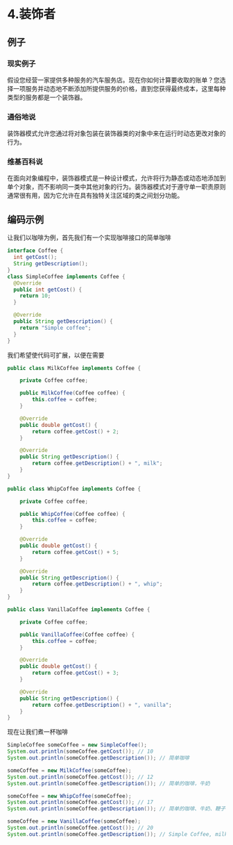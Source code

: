 # 4.装饰者

## 例子

### 现实例子

假设您经营一家提供多种服务的汽车服务店。现在你如何计算要收取的账单？您选择一项服务并动态地不断添加所提供服务的价格，直到您获得最终成本，这里每种类型的服务都是一个装饰器。

### 通俗地说

装饰器模式允许您通过将对象包装在装饰器类的对象中来在运行时动态更改对象的行为。

### 维基百科说

在面向对象编程中，装饰器模式是一种设计模式，允许将行为静态或动态地添加到单个对象，而不影响同一类中其他对象的行为。装饰器模式对于遵守单一职责原则通常很有用，因为它允许在具有独特关注区域的类之间划分功能。

## 编码示例

让我们以咖啡为例，首先我们有一个实现咖啡接口的简单咖啡

```java
interface Coffee {
  int getCost();
  String getDescription();
}
class SimpleCoffee implements Coffee {
  @Override
  public int getCost() {
    return 10;
  }

  @Override
  public String getDescription() {
    return "Simple coffee";
  }
}
```

我们希望使代码可扩展，以便在需要

```java
public class MilkCoffee implements Coffee {

    private Coffee coffee;

    public MilkCoffee(Coffee coffee) {
        this.coffee = coffee;
    }

    @Override
    public double getCost() {
        return coffee.getCost() + 2;
    }

    @Override
    public String getDescription() {
        return coffee.getDescription() + ", milk";
    }
}

public class WhipCoffee implements Coffee {

    private Coffee coffee;

    public WhipCoffee(Coffee coffee) {
        this.coffee = coffee;
    }

    @Override
    public double getCost() {
        return coffee.getCost() + 5;
    }

    @Override
    public String getDescription() {
        return coffee.getDescription() + ", whip";
    }
}

public class VanillaCoffee implements Coffee {

    private Coffee coffee;

    public VanillaCoffee(Coffee coffee) {
        this.coffee = coffee;
    }

    @Override
    public double getCost() {
        return coffee.getCost() + 3;
    }

    @Override
    public String getDescription() {
        return coffee.getDescription() + ", vanilla";
    }
}
```

现在让我们煮一杯咖啡

```java
SimpleCoffee someCoffee = new SimpleCoffee();
System.out.println(someCoffee.getCost()); // 10
System.out.println(someCoffee.getDescription()); // 简单咖啡

someCoffee = new MilkCoffee(someCoffee);
System.out.println(someCoffee.getCost()); // 12
System.out.println(someCoffee.getDescription()); // 简单的咖啡，牛奶

someCoffee = new WhipCoffee(someCoffee);
System.out.println(someCoffee.getCost()); // 17
System.out.println(someCoffee.getDescription()); // 简单的咖啡、牛奶、鞭子

someCoffee = new VanillaCoffee(someCoffee);
System.out.println(someCoffee.getCost()); // 20
System.out.println(someCoffee.getDescription()); // Simple Coffee, milk, wip, vanilla
```

